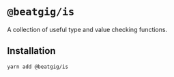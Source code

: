 # `@beatgig/is`

A collection of useful type and value checking functions.

## Installation

```bash
yarn add @beatgig/is
```
